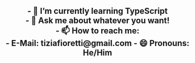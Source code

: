 <h2 align="center">
 - 🌱 I’m currently learning <a>TypeScript</a href="https://www.typescriptlang.org/"> <br>
 - 💬 Ask me about whatever you want! <br>
 - 📫 How to reach me: <br>
 - E-Mail: tiziafioretti@gmail.com
 - 😄 Pronouns: He/Him
</h3>

<!--

**xAtsuUC/xAtsuUC** is a ✨ _special_ ✨ repository because its `README.md` (this file) appears on your GitHub profile.

Here are some ideas to get you started:

-->
